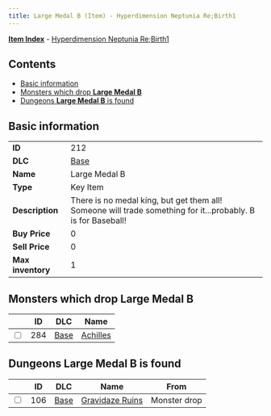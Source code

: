 ```yaml
---
title: Large Medal B (Item) - Hyperdimension Neptunia Re;Birth1
---
```


[**Item Index**](/neptunia/rb1/item/index.html) - [Hyperdimension Neptunia Re;Birth1](/neptunia/rb1)

## Contents

- [Basic information](#basic-information)
- [Monsters which drop **Large Medal B**](#monsters-which-drop-large-medal-b)
- [Dungeons **Large Medal B** is found](#dungeons-large-medal-b-is-found)

## Basic information

|   |   |
| -- | -- |
| **ID** | 212 |
| **DLC** | [Base](/neptunia/rb1/dlc/1-base.html) |
| **Name** | Large Medal B |
| **Type** | Key Item |
| **Description** | There is no medal king, but get them all! Someone will trade something for it...probably. B is for Baseball! |
| **Buy Price** | 0 |
| **Sell Price** | 0 |
| **Max inventory** | 1 |


## Monsters which drop **Large Medal B**

|    | ID | DLC | Name |
| -- | -- | --- | ---- |
| <input type="checkbox" id="rb1-monster-1-284" class="trackbox" /> | 284 | [Base](/neptunia/rb1/dlc/1-base.html) | [Achilles](/neptunia/rb1/monster/1-284-achilles.html) |


## Dungeons **Large Medal B** is found

|    | ID | DLC | Name | From |
| -- | -- | --- | ---- | ---- |
| <input type="checkbox" id="rb1-dungeon-1-106" class="trackbox" /> | 106 | [Base](/neptunia/rb1/dlc/1-base.html) | [Gravidaze Ruins](/neptunia/rb1/dungeon/1-106-gravidaze-ruins.html) | Monster drop |

